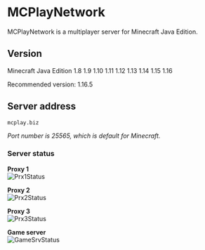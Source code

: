 # MCPlayNetwork
MCPlayNetwork is a multiplayer server for Minecraft Java Edition.

## Version
Minecraft Java Edition 1.8 1.9 1.10 1.11 1.12 1.13 1.14 1.15 1.16

Recommended version: 1.16.5

## Server address
`mcplay.biz`

*Port number is 25565, which is default for Minecraft.*

### Server status
**Proxy 1**  
![Prx1Status](https://badgen.net/uptime-robot/status/m787356962-bcffc3db86bea8aed40d9c88)

**Proxy 2**  
![Prx2Status](https://badgen.net/uptime-robot/status/m787356969-79c0c82dc8046025dbc87ee5)

**Proxy 3**  
![Prx3Status](https://badgen.net/uptime-robot/status/m787356978-d635d432482f5557187410d3)

**Game server**  
![GameSrvStatus](https://badgen.net/uptime-robot/status/m787363252-d74a909c329ba097add72d51)
